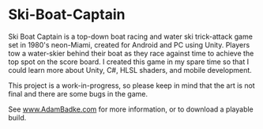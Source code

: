 # Ski-Boat-Captain
Ski Boat Captain is a top-down boat racing and water ski trick-attack game set in 1980's neon-Miami, created for Android and PC using Unity. Players tow a water-skier behind their boat as they race against time to achieve the top spot on the score board. I created this game in my spare time so that I could learn more about Unity, C#, HLSL shaders, and mobile development.

This project is a work-in-progress, so please keep in mind that the art is not final and there are some bugs in the game.

See www.AdamBadke.com for more information, or to download a playable build.

